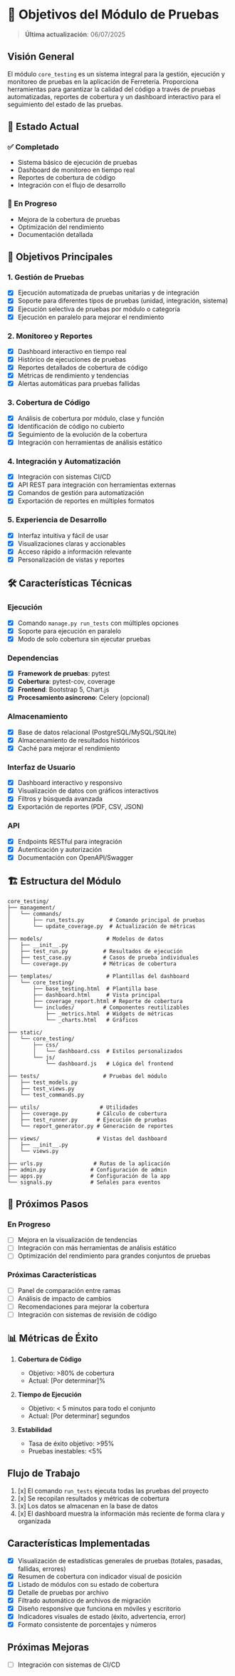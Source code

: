 # 🎯 Objetivos del Módulo de Pruebas

> **Última actualización**: 06/07/2025

## Visión General

El módulo `core_testing` es un sistema integral para la gestión, ejecución y monitoreo de pruebas en la aplicación de Ferretería. Proporciona herramientas para garantizar la calidad del código a través de pruebas automatizadas, reportes de cobertura y un dashboard interactivo para el seguimiento del estado de las pruebas.

## 🚦 Estado Actual

### ✅ Completado
- Sistema básico de ejecución de pruebas
- Dashboard de monitoreo en tiempo real
- Reportes de cobertura de código
- Integración con el flujo de desarrollo

### 🚧 En Progreso
- Mejora de la cobertura de pruebas
- Optimización del rendimiento
- Documentación detallada

## 🎯 Objetivos Principales

### 1. Gestión de Pruebas
   - [x] Ejecución automatizada de pruebas unitarias y de integración
   - [x] Soporte para diferentes tipos de pruebas (unidad, integración, sistema)
   - [x] Ejecución selectiva de pruebas por módulo o categoría
   - [x] Ejecución en paralelo para mejorar el rendimiento

### 2. Monitoreo y Reportes
   - [x] Dashboard interactivo en tiempo real
   - [x] Histórico de ejecuciones de pruebas
   - [x] Reportes detallados de cobertura de código
   - [x] Métricas de rendimiento y tendencias
   - [x] Alertas automáticas para pruebas fallidas

### 3. Cobertura de Código
   - [x] Análisis de cobertura por módulo, clase y función
   - [x] Identificación de código no cubierto
   - [x] Seguimiento de la evolución de la cobertura
   - [x] Integración con herramientas de análisis estático

### 4. Integración y Automatización
   - [x] Integración con sistemas CI/CD
   - [x] API REST para integración con herramientas externas
   - [x] Comandos de gestión para automatización
   - [x] Exportación de reportes en múltiples formatos

### 5. Experiencia de Desarrollo
   - [x] Interfaz intuitiva y fácil de usar
   - [x] Visualizaciones claras y accionables
   - [x] Acceso rápido a información relevante
   - [x] Personalización de vistas y reportes

## 🛠️ Características Técnicas

### Ejecución
- [x] Comando `manage.py run_tests` con múltiples opciones
- [x] Soporte para ejecución en paralelo
- [x] Modo de solo cobertura sin ejecutar pruebas

### Dependencias
- [x] **Framework de pruebas**: pytest
- [x] **Cobertura**: pytest-cov, coverage
- [x] **Frontend**: Bootstrap 5, Chart.js
- [x] **Procesamiento asíncrono**: Celery (opcional)

### Almacenamiento
- [x] Base de datos relacional (PostgreSQL/MySQL/SQLite)
- [x] Almacenamiento de resultados históricos
- [x] Caché para mejorar el rendimiento

### Interfaz de Usuario
- [x] Dashboard interactivo y responsivo
- [x] Visualización de datos con gráficos interactivos
- [x] Filtros y búsqueda avanzada
- [x] Exportación de reportes (PDF, CSV, JSON)

### API
- [x] Endpoints RESTful para integración
- [x] Autenticación y autorización
- [x] Documentación con OpenAPI/Swagger

## 🏗️ Estructura del Módulo

```
core_testing/
├── management/
│   └── commands/
│       ├── run_tests.py        # Comando principal de pruebas
│       └── update_coverage.py  # Actualización de métricas
│
├── models/                    # Modelos de datos
│   ├── __init__.py
│   ├── test_run.py           # Resultados de ejecución
│   ├── test_case.py          # Casos de prueba individuales
│   └── coverage.py           # Métricas de cobertura
│
├── templates/                 # Plantillas del dashboard
│   └── core_testing/
│       ├── base_testing.html  # Plantilla base
│       ├── dashboard.html     # Vista principal
│       ├── coverage_report.html # Reporte de cobertura
│       └── includes/         # Componentes reutilizables
│           ├── _metrics.html  # Widgets de métricas
│           └── _charts.html   # Gráficos
│
├── static/
│   └── core_testing/
│       ├── css/
│       │   └── dashboard.css  # Estilos personalizados
│       └── js/
│           └── dashboard.js   # Lógica del frontend
│
├── tests/                    # Pruebas del módulo
│   ├── test_models.py
│   ├── test_views.py
│   └── test_commands.py
│
├── utils/                   # Utilidades
│   ├── coverage.py         # Cálculo de cobertura
│   ├── test_runner.py      # Ejecución de pruebas
│   └── report_generator.py # Generación de reportes
│
├── views/                  # Vistas del dashboard
│   ├── __init__.py
│   └── views.py
│
├── urls.py                # Rutas de la aplicación
├── admin.py              # Configuración de admin
├── apps.py               # Configuración de la app
└── signals.py            # Señales para eventos
```

## 🚀 Próximos Pasos

### En Progreso
- [ ] Mejora en la visualización de tendencias
- [ ] Integración con más herramientas de análisis estático
- [ ] Optimización del rendimiento para grandes conjuntos de pruebas

### Próximas Características
- [ ] Panel de comparación entre ramas
- [ ] Análisis de impacto de cambios
- [ ] Recomendaciones para mejorar la cobertura
- [ ] Integración con sistemas de revisión de código

## 📊 Métricas de Éxito

1. **Cobertura de Código**
   - Objetivo: >80% de cobertura
   - Actual: [Por determinar]%

2. **Tiempo de Ejecución**
   - Objetivo: < 5 minutos para todo el conjunto
   - Actual: [Por determinar] segundos

3. **Estabilidad**
   - Tasa de éxito objetivo: >95%
   - Pruebas inestables: <5%

## Flujo de Trabajo

1. [x] El comando `run_tests` ejecuta todas las pruebas del proyecto
2. [x] Se recopilan resultados y métricas de cobertura
3. [x] Los datos se almacenan en la base de datos
4. [x] El dashboard muestra la información más reciente de forma clara y organizada

## Características Implementadas

- [x] Visualización de estadísticas generales de pruebas (totales, pasadas, fallidas, errores)
- [x] Resumen de cobertura con indicador visual de posición
- [x] Listado de módulos con su estado de cobertura
- [x] Detalle de pruebas por archivo
- [x] Filtrado automático de archivos de migración
- [x] Diseño responsive que funciona en móviles y escritorio
- [x] Indicadores visuales de estado (éxito, advertencia, error)
- [x] Formato consistente de porcentajes y números

## Próximas Mejoras
- [ ] Integración con sistemas de CI/CD
